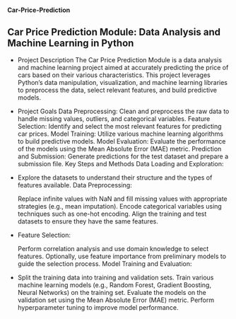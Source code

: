 #### Car-Price-Prediction
##   Car Price Prediction Module: Data Analysis and Machine Learning in Python

- Project Description
  The Car Price Prediction Module is a data analysis and machine learning project aimed at accurately predicting the price of cars based on their various characteristics. 
  This project leverages Python’s data manipulation, visualization, and machine learning libraries to preprocess the data, select relevant features, and build predictive 
  models.

- Project Goals
  Data Preprocessing: Clean and preprocess the raw data to handle missing values, outliers, and categorical variables.
  Feature Selection: Identify and select the most relevant features for predicting car prices.
  Model Training: Utilize various machine learning algorithms to build predictive models.
  Model Evaluation: Evaluate the performance of the models using the Mean Absolute Error (MAE) metric.
  Prediction and Submission: Generate predictions for the test dataset and prepare a submission file.
  Key Steps and Methods
  Data Loading and Exploration:

- Explore the datasets to understand their structure and the types of features available.
  Data Preprocessing:

  Replace infinite values with NaN and fill missing values with appropriate strategies (e.g., mean imputation).
  Encode categorical variables using techniques such as one-hot encoding.
  Align the training and test datasets to ensure they have the same features.

- Feature Selection:

  Perform correlation analysis and use domain knowledge to select features.
  Optionally, use feature importance from preliminary models to guide the selection process.
  Model Training and Evaluation:

- Split the training data into training and validation sets.
  Train various machine learning models (e.g., Random Forest, Gradient Boosting, Neural Networks) on the training set.
  Evaluate the models on the validation set using the Mean Absolute Error (MAE) metric.
  Perform hyperparameter tuning to improve model performance.

